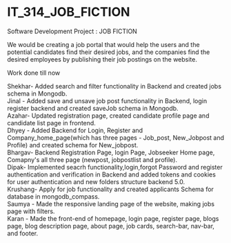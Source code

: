 # IT_314_JOB_FICTION
Software Development Project : JOB FICTION 

We would be creating a job portal that would help the users and the potential candidates find their desired jobs, and the companies find the desired employees by publishing their job postings on the website.

Work done till now


Shekhar- Added search and filter functionality in Backend and created jobs schema in Mongodb.
<br>
Jinal - Added save and unsave job post functionality in Backend, login register backend and created saveJob schema in Mongodb. 
<br>
Azahar- Updated registration page, created candidate profile page and candidate list page in frontend. 
<br>
Dhyey - Added Backend for Login, Register and Company_home_page(which has three pages - Job_post, New_Jobpost and Profile) and created schema for New_jobpost. 
<br>
Bhargav- Backend Registration Page, login Page, Jobseeker Home page, Comapny's all three page (newpost, jobpostlist and profile).
<br>
Dipak- Implemented seacrh functionality,login,forgot Password and register authentication and verification in Backend and added tokens and cookies for user authentication and new folders structure backend 5.0.
<br> 
Krushang- Apply for job functionality and created applicants Schema for database in mongodb_compass.
<br>
Saumya - Made the responsive landing page of the website, making jobs page with filters.
<br>
Karan - Made the front-end of homepage, login page, register page, blogs page, blog description page, about page, job cards, search-bar, nav-bar, and footer.
